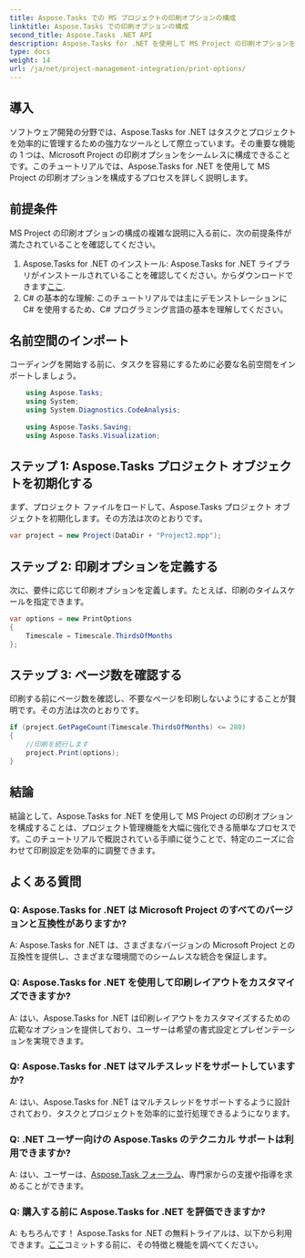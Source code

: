 ```yaml
---
title: Aspose.Tasks での MS プロジェクトの印刷オプションの構成
linktitle: Aspose.Tasks での印刷オプションの構成
second_title: Aspose.Tasks .NET API
description: Aspose.Tasks for .NET を使用して MS Project の印刷オプションをシームレスに構成する方法を学びます。プロジェクト管理能力を強化します。
type: docs
weight: 14
url: /ja/net/project-management-integration/print-options/
---
```

## 導入
ソフトウェア開発の分野では、Aspose.Tasks for .NET はタスクとプロジェクトを効率的に管理するための強力なツールとして際立っています。その重要な機能の 1 つは、Microsoft Project の印刷オプションをシームレスに構成できることです。このチュートリアルでは、Aspose.Tasks for .NET を使用して MS Project の印刷オプションを構成するプロセスを詳しく説明します。
## 前提条件
MS Project の印刷オプションの構成の複雑な説明に入る前に、次の前提条件が満たされていることを確認してください。
1. Aspose.Tasks for .NET のインストール: Aspose.Tasks for .NET ライブラリがインストールされていることを確認してください。からダウンロードできます[ここ](https://releases.aspose.com/tasks/net/).
2. C# の基本的な理解: このチュートリアルでは主にデモンストレーションに C# を使用するため、C# プログラミング言語の基本を理解してください。

## 名前空間のインポート
コーディングを開始する前に、タスクを容易にするために必要な名前空間をインポートしましょう。
```csharp
    using Aspose.Tasks;
    using System;
    using System.Diagnostics.CodeAnalysis;
    
    using Aspose.Tasks.Saving;
    using Aspose.Tasks.Visualization;
```

## ステップ 1: Aspose.Tasks プロジェクト オブジェクトを初期化する
まず、プロジェクト ファイルをロードして、Aspose.Tasks プロジェクト オブジェクトを初期化します。その方法は次のとおりです。
```csharp
var project = new Project(DataDir + "Project2.mpp");
```
## ステップ 2: 印刷オプションを定義する
次に、要件に応じて印刷オプションを定義します。たとえば、印刷のタイムスケールを指定できます。
```csharp
var options = new PrintOptions
{
    Timescale = Timescale.ThirdsOfMonths
};
```
## ステップ 3: ページ数を確認する
印刷する前にページ数を確認し、不要なページを印刷しないようにすることが賢明です。その方法は次のとおりです。
```csharp
if (project.GetPageCount(Timescale.ThirdsOfMonths) <= 280)
{
    //印刷を続行します
    project.Print(options);
}
```

## 結論
結論として、Aspose.Tasks for .NET を使用して MS Project の印刷オプションを構成することは、プロジェクト管理機能を大幅に強化できる簡単なプロセスです。このチュートリアルで概説されている手順に従うことで、特定のニーズに合わせて印刷設定を効率的に調整できます。
## よくある質問
### Q: Aspose.Tasks for .NET は Microsoft Project のすべてのバージョンと互換性がありますか?
A: Aspose.Tasks for .NET は、さまざまなバージョンの Microsoft Project との互換性を提供し、さまざまな環境間でのシームレスな統合を保証します。
### Q: Aspose.Tasks for .NET を使用して印刷レイアウトをカスタマイズできますか?
A: はい、Aspose.Tasks for .NET は印刷レイアウトをカスタマイズするための広範なオプションを提供しており、ユーザーは希望の書式設定とプレゼンテーションを実現できます。
### Q: Aspose.Tasks for .NET はマルチスレッドをサポートしていますか?
A: はい、Aspose.Tasks for .NET はマルチスレッドをサポートするように設計されており、タスクとプロジェクトを効率的に並行処理できるようになります。
### Q: .NET ユーザー向けの Aspose.Tasks のテクニカル サポートは利用できますか?
 A: はい、ユーザーは、[Aspose.Task フォーラム](https://forum.aspose.com/c/tasks/15)、専門家からの支援や指導を求めることができます。
### Q: 購入する前に Aspose.Tasks for .NET を評価できますか?
 A: もちろんです！ Aspose.Tasks for .NET の無料トライアルは、以下から利用できます。[ここ](https://releases.aspose.com/)コミットする前に、その特徴と機能を調べてください。